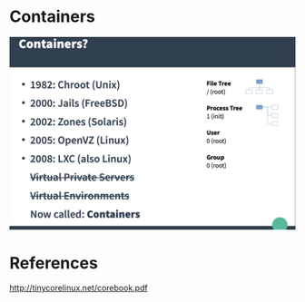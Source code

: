 # Containers

<img src="images/Containers-History.png" width="" height="" ></img>


# References

http://tinycorelinux.net/corebook.pdf

